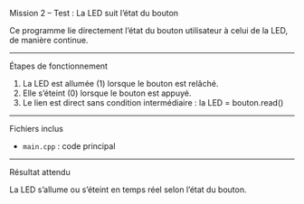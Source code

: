 Mission 2 – Test : La LED suit l’état du bouton

Ce programme lie directement l’état du bouton utilisateur à celui de la LED, de manière continue.

________________________________________________________________________________________________________________________________________________________________________
Étapes de fonctionnement

1. La LED est allumée (1) lorsque le bouton est relâché.
2. Elle s’éteint (0) lorsque le bouton est appuyé.
3. Le lien est direct sans condition intermédiaire : la LED = bouton.read()

________________________________________________________________________________________________________________________________________________________________________
Fichiers inclus

- `main.cpp` : code principal

________________________________________________________________________________________________________________________________________________________________________
Résultat attendu

La LED s’allume ou s’éteint en temps réel selon l’état du bouton.
